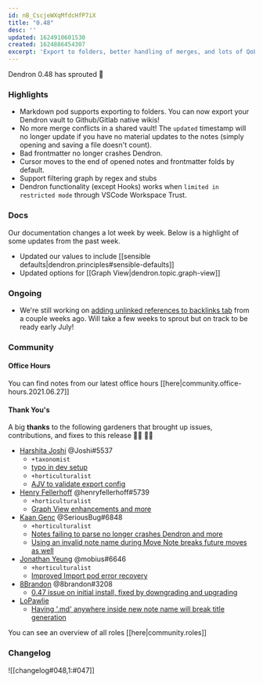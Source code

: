 ```yaml
---
id: nB_CscjeWXqMfdcHfP7iX
title: "0.48"
desc: ''
updated: 1624910601530
created: 1624886454307
excerpt: 'Export to folders, better handling of merges, and lots of QoL improvements'
---
```



Dendron 0.48 has sprouted  🌱

### Highlights
- Markdown pod supports exporting to folders. You can now export your Dendron vault to Github/Gitlab native wikis! 
- No more merge conflicts in a shared vault! The `updated` timestamp will no longer update if you have no material updates to the notes (simply opening and saving a file doesn't count). 
- Bad frontmatter no longer crashes Dendron. 
- Cursor moves to the end of opened notes and frontmatter folds by default. 
- Support filtering graph by regex and stubs
- Dendron functionality (except Hooks) works when `limited in restricted mode` through VSCode Workspace Trust. 

### Docs

Our documentation changes a lot week by week. Below is a highlight of some updates from the past week.
- Updated our values to include [[sensible defaults|dendron.principles#sensible-defaults]]
- Updated options for [[Graph View|dendron.topic.graph-view]]

### Ongoing 
-   We're still working on [adding unlinked references to backlinks tab](https://github.com/dendronhq/dendron/issues/219) from a couple weeks ago. Will take a few weeks to sprout but on track to be ready early July!

### Community

#### Office Hours

You can find notes from our latest office hours [[here|community.office-hours.2021.06.27]]

#### Thank You's

A big **thanks** to the following gardeners that brought up issues, contributions, and fixes to this release :man_farmer: :woman_farmer: 

- [Harshita Joshi](https://github.com/Harshita-mindfire) @Joshi#5537
  - `+taxonomist`
  - [typo in dev setup](https://github.com/dendronhq/dendron-site/pull/127)
  - `+horticulturalist`
  - [AJV to validate export config](https://github.com/dendronhq/dendron/pull/872)
- [Henry Fellerhoff](https://github.com/hfellerhoff) @henryfellerhoff#5739
  - `+horticulturalist`
  - [Graph View enhancements and more](https://github.com/dendronhq/dendron/pull/868)
- [Kaan Genc](https://github.com/SeriousBug) @SeriousBug#6848
  - `+horticulturalist`
  - [Notes failing to parse no longer crashes Dendron and more](https://github.com/dendronhq/dendron/pull/855)
  - [Using an invalid note name during Move Note breaks future moves as well](https://github.com/dendronhq/dendron/issues/869)
- [Jonathan Yeung](https://github.com/jonathanyeung) @mobius#6646
  - `+horticulturalist`
  - [Improved Import pod error recovery](https://github.com/dendronhq/dendron/pull/865)
- [8Brandon](https://github.com/8brandon) @8brandon#3208
  - [0.47 issue on initial install, fixed by downgrading and upgrading ](https://github.com/dendronhq/dendron/issues/857)
- [LoPawlie](https://github.com/LoPawlie)
  - [Having '.md' anywhere inside new note name will break title generation](https://github.com/dendronhq/dendron/issues/856)


You can see an overview of all roles [[here|community.roles]]

### Changelog
![[changelog#048,1:#047]]
